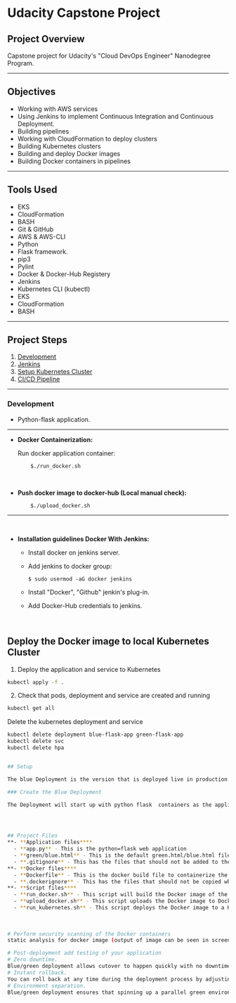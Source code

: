 # Udacity Capstone Project 


## Project Overview

Capstone project for Udacity's "Cloud DevOps Engineer" Nanodegree Program.

<hr>

## Objectives

- Working with  AWS services
- Using Jenkins to implement Continuous Integration and Continuous Deployment.
- Building pipelines
- Working with CloudFormation to deploy clusters
- Building Kubernetes clusters 
- Building and deploy Docker images
- Building Docker containers in pipelines

<hr>

## Tools Used
- EKS
- CloudFormation
- BASH
- Git & GitHub
- AWS & AWS-CLI
- Python
- Flask framework.
- pip3
- Pylint
- Docker & Docker-Hub Registery
- Jenkins
- Kubernetes CLI (kubectl)
- EKS
- CloudFormation
- BASH

<hr>

## Project Steps

1. [Development](#development)
2. [Jenkins](#jenkins)
3. [Setup Kubernetes Cluster](#setup-kubernetes-cluster)
4. [CI/CD Pipeline](#ci/cd-pipeline)

<hr>

### Development

-  Python-flask application.

<hr>

- **Docker Containerization:**

    Run docker application container:

    ```
        $./run_docker.sh
    ```

<br>

- **Push docker image to docker-hub (Local manual check):**

    ```
        $./upload_docker.sh
    ```
<hr>


<br>

- **Installation guidelines Docker With Jenkins:**

    - Install docker on jenkins server.

    - Add jenkins to docker group:
        ```
        $ sudo usermod -aG docker jenkins
        ```

    - Install "Docker", "Github" jenkin's plug-in.

    - Add Docker-Hub credentials to jenkins.

<br>

## Deploy the Docker image to local Kubernetes Cluster
1. Deploy the application and service to Kubernetes
```bash
kubectl apply -f .

```

2. Check that pods, deployment and service are created and running 
```bash
kubectl get all
```

Delete the kubernetes deployment and service
```bash
kubectl delete deployment blue-flask-app green-flask-app
kubectl delete svc
kubectl delete hpa


## Setup

The blue Deployment is the version that is deployed live in production. It can be accessed externally by end users via a Service with type=LoadBalancer

### Create the Blue Deployment

The Deployment will start up with python flask  containers as the application. The Deployment has a `name` and `version` label. This is significant as the Service will use these labels to switch to the green version later.




## Project Files
**- **Application files****
  - **app.py** - This is the python=flask web application
  - **green/blue.html** - This is the default green.html/blue.html file
  - **.gitignore** - This has the files that should not be added to the git repository
**- **Docker files****
  - **Dockerfile** - This is the docker build file to containerize the app inside Docker
  - **.dockerignore** - This has the files that should not be copied when building the Docker image
**- **Script files****
  - **run_docker.sh** - This script will build the Docker image of the app and run the app inside the container
  - **upload_docker.sh** - This script uploads the Docker image to Docker hub repository
  - **run_kubernetes.sh** - This script deploys the Docker image to a Kubernetes cluster and runs the app in pods.
  
  
  
# Perform security scanning of the Docker containers
static analysis for docker image (output of image can be seen in screenshot/Vulnerablities static analysis)

# Post-deployment add testing of your application
# Zero downtime. 
Blue/green deployment allows cutover to happen quickly with no downtime.
# Instant rollback. 
You can roll back at any time during the deployment process by adjusting the load balancer to direct traffic back to the blue environment. The impact of downtime is limited to the time it takes to switch traffic to the blue environment after you detect an issue.
# Environment separation. 
Blue/green deployment ensures that spinning up a parallel green environment doesn't affect resources that support the blue environment. This separation reduces your deployment risk.

